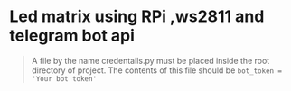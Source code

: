# Led matrix using RPi ,ws2811 and telegram bot api

> A file by the name credentails.py must be placed inside the root directory of project. The contents of this file should be `bot_token = 'Your bot token'`
